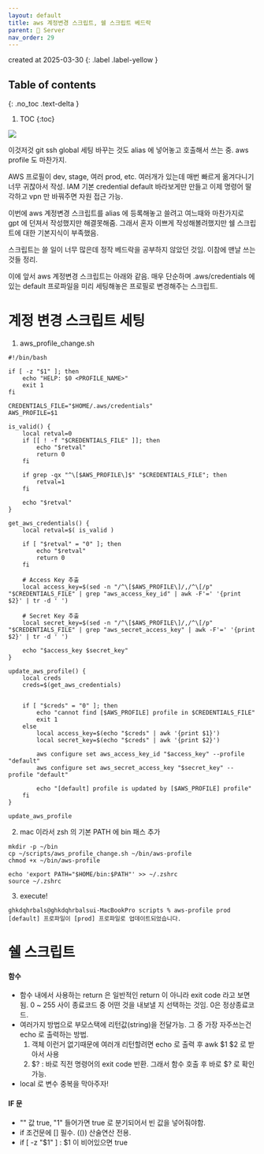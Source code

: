 ```yaml
---
layout: default
title: aws 계정변경 스크립트, 쉘 스크립트 베드락
parent: 📌 Server
nav_order: 29
---
```


created at 2025-03-30
{: .label .label-yellow }

## Table of contents
{: .no_toc .text-delta }

1. TOC
{:toc}

![](../2025-04-23-00-46-55.png)

이것저것 git ssh global 세팅 바꾸는 것도 alias 에 넣어놓고 호출해서 쓰는 중. aws profile 도 마찬가지.

AWS 프로필이 dev, stage, 여러 prod, etc. 여러개가 있는데 매번 빠르게 옮겨다니기 너무 귀찮아서 작성. IAM 기본 credential default 바라보게만 만들고 이제 명령어 딸각하고 vpn 만 바꿔주면 자원 접근 가능.

이번에 aws 계정변경 스크립트를 alias 에 등록해놓고 쓸려고 여느때와 마찬가지로 gpt 에 던져서 작성했지만 해결못해줌. 그래서 혼자 이쁘게 작성해볼려했지만 쉘 스크립트에 대한 기본지식이 부족했음.

스크립트는 쓸 일이 너무 많은데 정작 베드락을 공부하지 않았던 것임. 이참에 맨날 쓰는 것들 정리.

이에 앞서 aws 계정변경 스크립트는 아래와 같음. 매우 단순하며 .aws/credentials 에 있는 default 프로파일을 미리 세팅해놓은 프로필로 변경해주는 스크립트.


# 계정 변경 스크립트 세팅

1. aws_profile_change.sh

```shell
#!/bin/bash

if [ -z "$1" ]; then
    echo "HELP: $0 <PROFILE_NAME>"
    exit 1
fi

CREDENTIALS_FILE="$HOME/.aws/credentials"
AWS_PROFILE=$1

is_valid() {
    local retval=0
    if [[ ! -f "$CREDENTIALS_FILE" ]]; then
        echo "$retval"
        return 0
    fi

    if grep -qx "^\[$AWS_PROFILE\]$" "$CREDENTIALS_FILE"; then
        retval=1
    fi

    echo "$retval"
}

get_aws_credentials() {
    local retval=$( is_valid )

    if [ "$retval" = "0" ]; then
        echo "$retval"
        return 0
    fi

    # Access Key 추출
    local access_key=$(sed -n "/^\[$AWS_PROFILE\]/,/^\[/p" "$CREDENTIALS_FILE" | grep "aws_access_key_id" | awk -F'=' '{print $2}' | tr -d ' ')
    
    # Secret Key 추출
    local secret_key=$(sed -n "/^\[$AWS_PROFILE\]/,/^\[/p" "$CREDENTIALS_FILE" | grep "aws_secret_access_key" | awk -F'=' '{print $2}' | tr -d ' ')

    echo "$access_key $secret_key"
}

update_aws_profile() {
    local creds
    creds=$(get_aws_credentials)
    

    if [ "$creds" = "0" ]; then
        echo "cannot find [$AWS_PROFILE] profile in $CREDENTIALS_FILE"
        exit 1
    else
        local access_key=$(echo "$creds" | awk '{print $1}')
        local secret_key=$(echo "$creds" | awk '{print $2}')

        aws configure set aws_access_key_id "$access_key" --profile "default"
        aws configure set aws_secret_access_key "$secret_key" --profile "default"

        echo "[default] profile is updated by [$AWS_PROFILE] profile"
    fi
}

update_aws_profile

```

2. mac 이라서 zsh 의 기본 PATH 에 bin 패스 추가

```
mkdir -p ~/bin
cp ~/scripts/aws_profile_change.sh ~/bin/aws-profile 
chmod +x ~/bin/aws-profile

echo 'export PATH="$HOME/bin:$PATH"' >> ~/.zshrc
source ~/.zshrc
```

3. execute!

```
ghkdqhrbals@ghkdqhrbalsui-MacBookPro scripts % aws-profile prod
[default] 프로파일이 [prod] 프로파일로 업데이트되었습니다.
```

# 쉘 스크립트
#### 함수

* 함수 내에서 사용하는 return 은 일반적인 return 이 아니라 exit code 라고 보면 됨. 0 ~ 255 사이 종료코드 중 어떤 것을 내보낼 지 선택하는 것임. 0은 정상종료코드.
* 여러가지 방법으로 부모스택에 리턴값(string)을 전달가능. 그 중 가장 자주쓰는건 echo 로 출력하는 방법.
  1. 객체 이런거 없기때문에 여러개 리턴할려면 echo 로 출력 후 awk $1 $2 로 받아서 사용
  2. $? : 바로 직전 명령어의 exit code 반환. 그래서 함수 호출 후 바로 $? 로 확인 가능.
* local 로 변수 중복을 막아주자!

#### IF 문
* "" 값 true, "1" 들어가면 true 로 분기되어서 빈 값을 넣어줘야함.
* if 조건문에 [] 필수. (()) 산술연산 전용.
* if [ -z "$1" ] : $1 이 비어있으면 true

